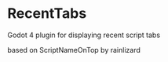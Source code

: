 # RecentTabs

Godot 4 plugin for displaying recent script tabs


based on ScriptNameOnTop by rainlizard